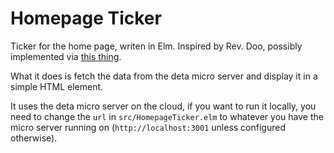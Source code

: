 # Homepage Ticker

Ticker for the home page, writen in Elm. Inspired by Rev. Doo, possibly implemented via [this thing](https://codepen.io/lewismcarey/pen/GJZVoG).

What it does is fetch the data from the deta micro server and display it in a simple HTML element.

It uses the deta micro server on the cloud, if you want to run it locally, you need to change the `url` in `src/HomepageTicker.elm`
to whatever you have the micro server running on (`http://localhost:3001` unless configured otherwise).
